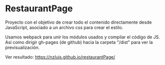 # RestaurantPage

Proyecto con el objetivo de crear todo el contenido directamente desde JavaScript, asociado a un archivo css para crear el estilo.

Usamos webpack para unir los módulos usados y compilar el código de JS. Así como dirigir gh-pages (de github) hacia la carpeta "/dist" para ver la previsualización.

Ver resultado: https://nzluis.github.io/restaurantPage/
